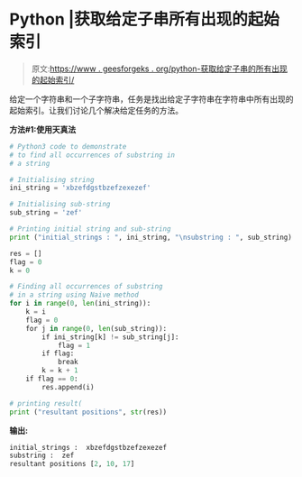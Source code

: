 # Python |获取给定子串所有出现的起始索引

> 原文:[https://www . geesforgeks . org/python-获取给定子串的所有出现的起始索引/](https://www.geeksforgeeks.org/python-get-the-starting-index-for-all-occurrences-of-given-substring/)

给定一个字符串和一个子字符串，任务是找出给定子字符串在字符串中所有出现的起始索引。让我们讨论几个解决给定任务的方法。

**方法#1:使用天真法**

```py
# Python3 code to demonstrate
# to find all occurrences of substring in
# a string

# Initialising string
ini_string = 'xbzefdgstbzefzexezef'

# Initialising sub-string
sub_string = 'zef'

# Printing initial string and sub-string
print ("initial_strings : ", ini_string, "\nsubstring : ", sub_string)

res = []
flag = 0
k = 0

# Finding all occurrences of substring
# in a string using Naive method
for i in range(0, len(ini_string)):
    k = i
    flag = 0
    for j in range(0, len(sub_string)):
        if ini_string[k] != sub_string[j]:
            flag = 1
        if flag:
            break
        k = k + 1
    if flag == 0:
        res.append(i)

# printing result(
print ("resultant positions", str(res))
```

**输出:**

```py
initial_strings :  xbzefdgstbzefzexezef 
substring :  zef
resultant positions [2, 10, 17]

```
